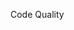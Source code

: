 <span id="title">Code Quality</span>

<div id="body">

<include src="introduction/container-inParent-asPanel.md" boilerplate />
<include src="maximiseReadability/container-inParent-asPanel.md" boilerplate />
<include src="followStandard/container-inParent-asPanel.md" boilerplate />
<include src="nameWell/container-inParent-asPanel.md" boilerplate />
<include src="avoidShortcuts/container-inParent-asPanel.md" boilerplate />
<include src="commentMinimally/container-inParent-asPanel.md" boilerplate />

</div>